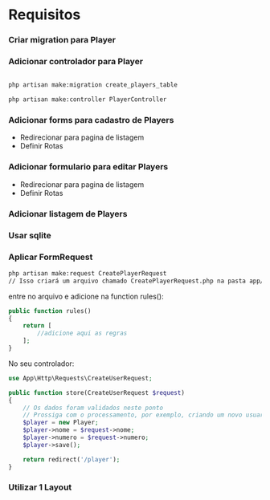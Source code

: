 # Requisitos

### Criar migration para Player
### Adicionar controlador para Player
```bash

php artisan make:migration create_players_table

php artisan make:controller PlayerController

```
### Adicionar forms para cadastro de Players
* Redirecionar para pagina de listagem
* Definir Rotas

### Adicionar formulario para editar Players
* Redirecionar para pagina de listagem
* Definir Rotas

### Adicionar listagem de Players
### Usar sqlite
### Aplicar FormRequest
```bash
php artisan make:request CreatePlayerRequest
// Isso criará um arquivo chamado CreatePlayerRequest.php na pasta app/Http/Requests.
```
entre no arquivo e adicione na function rules():

```php
public function rules()
{
    return [
        //adicione aqui as regras
    ];
}
```

No seu controlador:

```php
use App\Http\Requests\CreateUserRequest;

public function store(CreateUserRequest $request)
{
    // Os dados foram validados neste ponto
    // Prossiga com o processamento, por exemplo, criando um novo usuario
    $player = new Player;
    $player->nome = $request->nome;
    $player->numero = $request->numero;
    $player->save();

    return redirect('/player');
}

```
### Utilizar 1 Layout